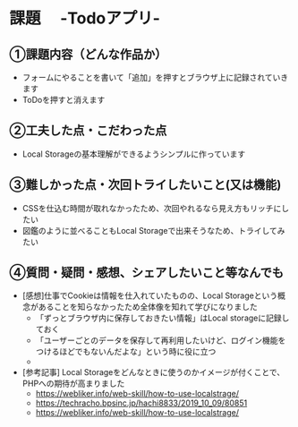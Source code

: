 # 課題　 -Todoアプリ-

## ①課題内容（どんな作品か）
- フォームにやることを書いて「追加」を押すとブラウザ上に記録されていきます
- ToDoを押すと消えます

## ②工夫した点・こだわった点
- Local Storageの基本理解ができるようシンプルに作っています

## ③難しかった点・次回トライしたいこと(又は機能)
- CSSを仕込む時間が取れなかったため、次回やれるなら見え方もリッチにしたい
- 図鑑のように並べることもLocal Storageで出来そうなため、トライしてみたい

## ④質問・疑問・感想、シェアしたいこと等なんでも
- [感想]仕事でCookieは情報を仕入れていたものの、Local Storageという概念があることを知らなかったため全体像を知れて学びになりました
  - 「ずっとブラウザ内に保存しておきたい情報」はLocal storageに記録しておく
  - 「ユーザーごとのデータを保存して再利用したいけど、ログイン機能をつけるほどでもないんだよな」という時に役に立つ
  - 
- [参考記事] Local Storageをどんなときに使うのかイメージが付くことで、PHPへの期待が高まりました
  -  https://webliker.info/web-skill/how-to-use-localstrage/
  -  https://techracho.bpsinc.jp/hachi8833/2019_10_09/80851
  -  https://webliker.info/web-skill/how-to-use-localstrage/
